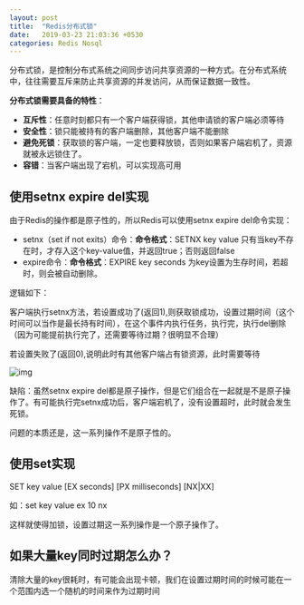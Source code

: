 ```yaml
---
layout: post
title:  "Redis分布式锁"
date:   2019-03-23 21:03:36 +0530
categories: Redis Nosql
---
```

分布式锁，是控制分布式系统之间同步访问共享资源的一种方式。在分布式系统中，往往需要互斥来防止共享资源的并发访问，从而保证数据一致性。

**分布式锁需要具备的特性**：

- **互斥性**：任意时刻都只有一个客户端获得锁，其他申请锁的客户端必须等待
- **安全性**：锁只能被持有的客户端删除，其他客户端不能删除
- **避免死锁**：获取锁的客户端，一定也要释放锁，否则如果客户端宕机了，资源就被永远锁住了。
- **容错**：当客户端出现了宕机，可以实现高可用

## 使用setnx expire del实现

由于Redis的操作都是原子性的，所以Redis可以使用setnx expire del命令实现：

- setnx（set if not exits）命令：**命令格式**：SETNX key value   只有当key不存在时，才存入这个key-value值，并返回true；否则返回false
- expire命令：**命令格式**：EXPIRE key seconds  为key设置为生存时间，若超时，则会被自动删除。

逻辑如下：

客户端执行setnx方法，若设置成功了(返回1),则获取锁成功，设置过期时间（这个时间可以当作是最长持有时间），在这个事件内执行任务，执行完，执行del删除（因为可能提前执行完了，还需要等待过期？很明显不合理）

若设置失败了(返回0),说明此时有其他客户端占有锁资源，此时需要等待

![img](https://img-blog.csdnimg.cn/20190303135212531.png?x-oss-process=image/watermark,type_ZmFuZ3poZW5naGVpdGk,shadow_10,text_aHR0cHM6Ly9ibG9nLmNzZG4ubmV0L2Rhem91MQ==,size_16,color_FFFFFF,t_70)

缺陷：虽然setnx expire del都是原子操作，但是它们组合在一起就是不是原子操作了。有可能执行完setnx成功后，客户端宕机了，没有设置超时，此时就会发生死锁。

问题的本质还是，这一系列操作不是原子性的。

## 使用set实现

SET key value [EX seconds] [PX milliseconds] [NX|XX]

如：set key value ex 10 nx

这样就使得加锁，设置过期这一系列操作是一个原子操作了。

## 如果大量key同时过期怎么办？

清除大量的key很耗时，有可能会出现卡顿，我们在设置过期时间的时候可能在一个范围内选一个随机的时间来作为过期时间